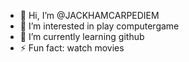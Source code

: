 - 👋 Hi, I’m @JACKHAMCARPEDIEM
- 👀 I’m interested in play computergame
- 🌱 I’m currently learning github
- ⚡ Fun fact: watch movies

<!---
JACKHAMCARPEDIEM/JACKHAMCARPEDIEM is a ✨ special ✨ repository because its `README.md` (this file) appears on your GitHub profile.
You can click the Preview link to take a look at your changes.
--->
